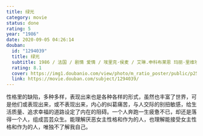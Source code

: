 ```yaml
---
title: 绿光
category: movie
status: done
rating: 5
year: "1986"
date: 2020-09-05 04:26:14
douban:
  id: "1294039"
  title: 绿光
  subtitle: 1986 / 法国 / 剧情 爱情 / 埃里克·侯麦 / 艾琳.申科布莱恩 玛丽·里维埃
  rating: 8.1
  cover: https://img1.doubanio.com/view/photo/m_ratio_poster/public/p2536313627.jpg
  link: https://movie.douban.com/subject/1294039/
---
```


性格里的缺陷，多种多样，表现出来也是各种各样的形式，虽然也丰富了世界，可是他们或表现出来，或不表现出来，内心的纠葛痛苦，与人交际的别扭敏感，给生活质量、追求幸福的道路设定了内在的阻碍。一个人奔跑一生疲惫不已，却还是落得一个人，组成芸芸众生。能理解厌恶女主性格和作为的人，也理解能接受女主性格和作为的人，唯独不了解我自己。
